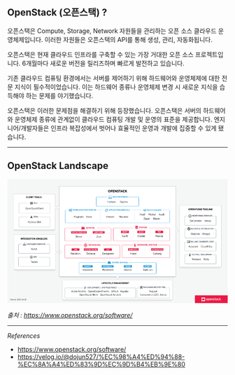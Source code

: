 
## OpenStack (오픈스택) ?

오픈스택은 Compute, Storage, Network 자원들을 관리하는 오픈 소스 클라우드 운영체제입니다. 이러한 자원들은 오픈스택의 API를 통해 생성, 관리, 자동화됩니다.

오픈스택은 현재 클라우드 인프라를 구축할 수 있는 가장 거대한 오픈 소스 프로젝트입니다. 6개월마다 새로운 버전을 릴리즈하며 빠르게 발전하고 있습니다.

기존 클라우드 컴퓨팅 환경에서는 서버를 제어하기 위해 하드웨어와 운영체제에 대한 전문 지식이 필수적이었습니다. 이는 하드웨어 종류나 운영체제 변경 시 새로운 지식을 습득해야 하는 문제를 야기했습니다.

오픈스택은 이러한 문제점을 해결하기 위해 등장했습니다. 오픈스택은 서버의 하드웨어와 운영체제 종류에 관계없이 클라우드 컴퓨팅 개발 및 운영의 표준을 제공합니다. 엔지니어/개발자들은 인프라 복잡성에서 벗어나 효율적인 운영과 개발에 집중할 수 있게 됐습니다.

---

## OpenStack Landscape

![OpenStack Landscape](https://github.com/beengineer500/Z.Attachments/blob/5cc31afc4eb93fd01828697a552a4e2b8c16d7b2/OpenStack/%E1%84%89%E1%85%B3%E1%84%8F%E1%85%B3%E1%84%85%E1%85%B5%E1%86%AB%E1%84%89%E1%85%A3%E1%86%BA%202025-05-26%2020.45.16.png)

_출처 : https://www.openstack.org/software/_


---

_References_

-   https://www.openstack.org/software/
-   https://velog.io/@dojun527/%EC%98%A4%ED%94%88-%EC%8A%A4%ED%83%9D%EC%9D%B4%EB%9E%80
